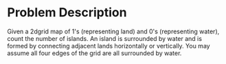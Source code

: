 # Problem Description

Given a 2dgrid map of 1's (representing land) and 0's (representing water), count the number of islands. An island is surrounded by water and is formed by connecting adjacent lands horizontally or vertically. You may assume all four edges of the grid are all surrounded by water.
